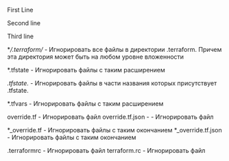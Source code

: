 First Line

Second line 

Third line


**/.terraform/* - Игнорировать все файлы в директории .terraform.
Причем эта директория может быть на любом уровне вложенности

*.tfstate  - Игнорировать файлы с таким расширением


*.tfstate.* - Игнорировать файлы в части названия которых присутствует .tfstate. 

*.tfvars  - Игнорировать файлы с таким расширением

override.tf  - Игнорировать файл
override.tf.json -  - Игнорировать файл

*_override.tf - Игнорировать файлы с таким окончанием 
*_override.tf.json - Игнорировать файлы с таким окончанием 

.terraformrc - Игнорировать файл
terraform.rc - Игнорировать файл


